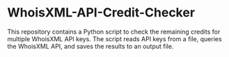 # WhoisXML-API-Credit-Checker
This repository contains a Python script to check the remaining credits for multiple WhoisXML API keys. The script reads API keys from a file, queries the WhoisXML API, and saves the results to an output file.
